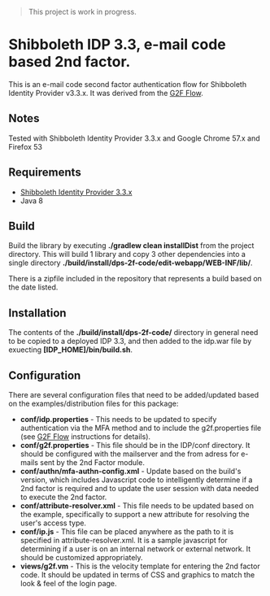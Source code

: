 > This project is work in progress.

# Shibboleth IDP 3.3, e-mail code based 2nd factor.
This is an e-mail code second factor authentication flow for Shibboleth Identity Provider v3.3.x. 
It was derived from the [G2F Flow](https://github.com/gtkrug/shib-g2f).  

## Notes
Tested with Shibboleth Identity Provider 3.3.x and Google Chrome 57.x and Firefox 53

## Requirements
* [Shibboleth Identity Provider 3.3.x](http://shibboleth.net/downloads/identity-provider/latest/)
* Java 8

## Build
Build the library by executing **./gradlew clean installDist** from the project directory.  This will build 1 library 
and copy 3 other dependencies into a single directory **./build/install/dps-2f-code/edit-webapp/WEB-INF/lib/**.  

There is a zipfile included in the repository that represents a build based on the date listed.

## Installation
The contents of the **./build/install/dps-2f-code/** directory in general need to be copied to a deployed IDP 3.3, and 
then added to the idp.war file by exuecting **[IDP_HOME]/bin/build.sh**.

## Configuration
There are several configuration files that need to be added/updated based on the examples/distribution files for this package:

* **conf/idp.properties** - This needs to be updated to specify authentication via the MFA method and to include the g2f.properties file (see [G2F Flow](https://github.com/gtkrug/shib-g2f) instructions for details).
* **conf/g2f.properties** - This file should be in the IDP/conf directory.  It should be configured with the mailserver and the from adress for e-mails sent by the 2nd Factor module.
* **conf/authn/mfa-authn-config.xml** - Update based on the build's version, which includes Javascript code to intelligently determine if a 2nd factor is required and to update the user session with data needed to execute the 2nd factor.
* **conf/attribute-resolver.xml** - This file needs to be updated based on the example, specifically to support a new attribute for resolving the user's access type.
* **conf/ip.js** - This file can be placed anywhere as the path to it is specified in attribute-resolver.xml.  It is a sample javascript for determining if a user is on an internal network or external network.  It should be customized appropriately.
* **views/g2f.vm** - This is the velocity template for entering the 2nd factor code.  It should be updated in terms of CSS and graphics to match the look & feel of the login page.

